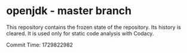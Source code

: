 # openjdk - master branch

This repository contains the frozen state of the repository.
Its history is cleared. It is used only for static code
analysis with Codacy.

Commit Time: 1729822982
